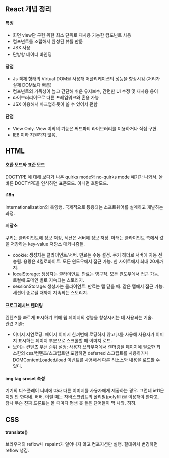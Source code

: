 ## React 개념 정리

#### 특징
- 화면 view단 구현 위한 최소 단위로 재사용 가능한 컴포넌트 사용
- 컴포넌트를 조립해서 완성된 뷰를 만듦
- JSX 사용
- 단방향 데이터 바인딩

#### 장점
- Js 객체 형태의 Virtual DOM을 사용해 어플리케이션의 성능을 향상시킴 (처리가 실제 DOM보다 빠름)
- 컴포넌트의 가독성이 높고 간단해 쉬운 유지보수, 간편한 UI 수정 및 재사용 용이
- 라이브러리이므로 다른 프레임워크와 혼용 가능
- JSX 이용해서 마크업하듯이 쓸 수 있어서 편함

#### 단점
- View Only. View 이외의 기능은 써드파티 라이브러리를 이용하거나 직접 구현.
- IE8 이하 지원하지 않음.

## HTML

#### 호환 모드와 표준 모드
DOCTYPE 에 대해 보다가 나온 quirks mode와 no-quirks mode 얘기가 나와서. 올바른 DOCTYPE을 인식하면 표준모드. 아니면 호환모드.

#### i18n
Internationalization의 축양형. 국제적으로 통용되는 소프트웨어를 설계하고 개발하는 과정.

#### 저장소
쿠키는 클라이언트에 정보 저장, 세션은 서버에 정보 저장.
아래는 클라이언트 측에서 값을 저장하는 key-value 저장소 매커니즘들.
- cookie: 생성자는 클라이언트/서버. 만료는 수동 설정. 쿠키 헤더로 서버에 자동 전송됨. 용량은 4킬로바이트. 모든 윈도우에서 접근 가능. 한 사이트에서 최대 20개까지.
- localStorage: 생성자는 클라이언트. 만료는 영구적. 모든 윈도우에서 접근 가능. 로컬에 도메인 별로 지속되는 스토리지.
- sessionStorage: 생성자는 클라이언트. 만료는 탭 닫을 때. 같은 탭에서 접근 가능. 세션이 종료될 때까지 지속되는 스토리지.

#### 프로그레시브 렌더링
컨텐츠를 빠르게 표시하기 위해 웹 페이지의 성능을 향상시키는 데 사용되는 기술.  
관련 기술:  
- 이미지 지연로딩: 페이지 이미지 한꺼번에 로딩하지 않고 js를 사용해 사용자가 이미지 표시하는 페이지 부분으로 스크롤할 때 이미지 로드.  
- 보이는 컨텐츠 우선 순위 설정: 사용자 브라우저에서 렌더링될 페이지에 필요한 최소한의 css/컨텐츠/스크립트만 포함하면 deferred 스크립트를 사용하거나 DOMContentLoaded/load 이벤트를 사용해서 다른 리소스와 내용을 로드할 수 있다.

#### img tag srcset 속성
기기의 디스플레이 너비에 따라 다른 이미지를 사용자에게 제공하는 경우. 그런데 ie11은 지원 안 한다네. 허허. 이럴 때는 자바스크립트의 폴리필(polyfill)을 이용해야 한다고. 참나 무슨 진짜 프론트는 볼 때마다 평생 못 들은 단어들이 막 나와. 허허.

## CSS

#### translate()
브라우저의 reflow나 repaint가 일어나지 않고 컴포지션만 실행. 절대위치 변경하면 reflow 생김. 
